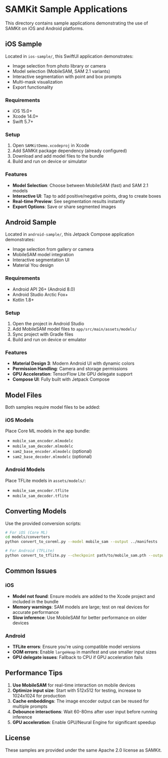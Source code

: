 # SAMKit Sample Applications

This directory contains sample applications demonstrating the use of SAMKit on iOS and Android platforms.

## iOS Sample

Located in `ios-sample/`, this SwiftUI application demonstrates:

- Image selection from photo library or camera
- Model selection (MobileSAM, SAM 2.1 variants)
- Interactive segmentation with point and box prompts
- Multi-mask visualization
- Export functionality

### Requirements
- iOS 15.0+
- Xcode 14.0+
- Swift 5.7+

### Setup
1. Open `SAMKitDemo.xcodeproj` in Xcode
2. Add SAMKit package dependency (already configured)
3. Download and add model files to the bundle
4. Build and run on device or simulator

### Features
- **Model Selection**: Choose between MobileSAM (fast) and SAM 2.1 models
- **Interactive UI**: Tap to add positive/negative points, drag to create boxes
- **Real-time Preview**: See segmentation results instantly
- **Export Options**: Save or share segmented images

## Android Sample

Located in `android-sample/`, this Jetpack Compose application demonstrates:

- Image selection from gallery or camera
- MobileSAM model integration
- Interactive segmentation UI
- Material You design

### Requirements
- Android API 26+ (Android 8.0)
- Android Studio Arctic Fox+
- Kotlin 1.8+

### Setup
1. Open the project in Android Studio
2. Add MobileSAM model files to `app/src/main/assets/models/`
3. Sync project with Gradle files
4. Build and run on device or emulator

### Features
- **Material Design 3**: Modern Android UI with dynamic colors
- **Permission Handling**: Camera and storage permissions
- **GPU Acceleration**: TensorFlow Lite GPU delegate support
- **Compose UI**: Fully built with Jetpack Compose

## Model Files

Both samples require model files to be added:

### iOS Models
Place Core ML models in the app bundle:
- `mobile_sam_encoder.mlmodelc`
- `mobile_sam_decoder.mlmodelc`
- `sam2_base_encoder.mlmodelc` (optional)
- `sam2_base_decoder.mlmodelc` (optional)

### Android Models
Place TFLite models in `assets/models/`:
- `mobile_sam_encoder.tflite`
- `mobile_sam_decoder.tflite`

## Converting Models

Use the provided conversion scripts:

```bash
# For iOS (Core ML)
cd models/converters
python convert_to_coreml.py --model mobile_sam --output ../manifests

# For Android (TFLite)
python convert_to_tflite.py --checkpoint path/to/mobile_sam.pth --output ../manifests
```

## Common Issues

### iOS
- **Model not found**: Ensure models are added to the Xcode project and included in the bundle
- **Memory warnings**: SAM models are large; test on real devices for accurate performance
- **Slow inference**: Use MobileSAM for better performance on older devices

### Android
- **TFLite errors**: Ensure you're using compatible model versions
- **OOM errors**: Enable `largeHeap` in manifest and use smaller input sizes
- **GPU delegate issues**: Fallback to CPU if GPU acceleration fails

## Performance Tips

1. **Use MobileSAM** for real-time interaction on mobile devices
2. **Optimize input size**: Start with 512x512 for testing, increase to 1024x1024 for production
3. **Cache embeddings**: The image encoder output can be reused for multiple prompts
4. **Debounce interactions**: Wait 60-80ms after user input before running inference
5. **GPU acceleration**: Enable GPU/Neural Engine for significant speedup

## License

These samples are provided under the same Apache 2.0 license as SAMKit.
